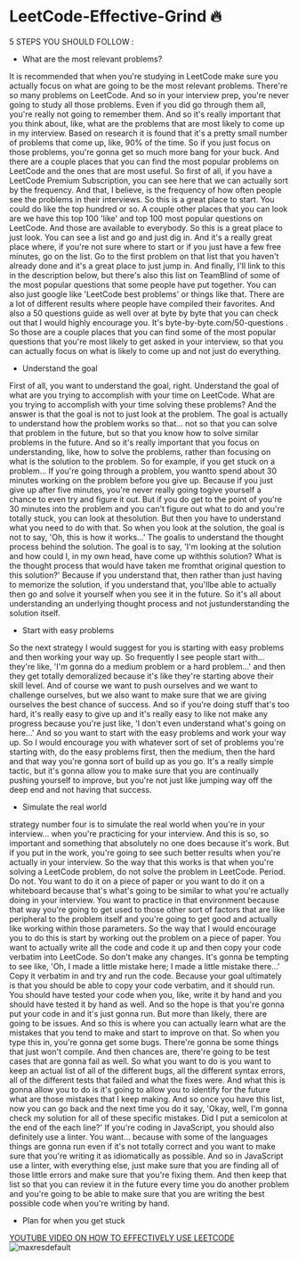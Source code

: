 # LeetCode-Effective-Grind :fire: 

5 STEPS YOU SHOULD FOLLOW :
* What are the most relevant problems?

It is recommended that when you're studying in LeetCode make sure you actually focus on what are going to be the most relevant problems. There're so many problems on LeetCode. And so in your interview prep, you're never going to study all those problems. Even if you did go through them all, you're really not going to remember them. And so it's really important that you think about, like, what are the problems that are most likely to come up in my interview. Based on research it is found that it's a pretty small number of problems that come up, like, 90% of the time. So if you just focus on those problems, you're gonna get so much more bang for your buck. And there are a couple places that you can find the most popular problems on LeetCode and the ones that are most useful. So first of all, if you have a LeetCode Premium Subscription, you can see here that we can actually sort by the frequency. And that, I believe, is the frequency of how often people see the problems in their interviews. So this is a great place to start. You could do like the top hundred or so. A couple other places that you can look are we have this top 100 'like' and top 100 most popular questions on LeetCode. And those are available to everybody. So this is a great place to just look. You can see a list and go and just dig in. And it's a really great place where, if you're not sure where to start or if you just have a few free minutes, go on the list. Go to the first problem on that list that you haven't already done and it's a great place to just jump in. And finally, I'll link to this in the description below, but there's also this list on TeamBlind of some of the most popular questions that some people have put together. You can also just google like 'LeetCode best problems' or things like that. There are a lot of different results where people have compiled their favorites. And also a 50 questions guide as well over at byte by byte that you can check out that I would highly encourage you. It's byte-by-byte.com/50-questions . So those are a couple places that you can find some of the most popular questions that you're most likely to get asked in your interview, so that you can actually focus on what is likely to come up and not just do everything.

* Understand the goal

First of all, you want to understand the goal, right. Understand the goal of what are you trying to accomplish with your time on LeetCode. What are you trying to accomplish with your time solving these problems? And the answer is that the goal is not to just look at the problem. The goal is actually to understand how the problem works so that... not so that you can solve that problem in the future, but so that you know how to solve similar problems in the future. And so it's really important that you focus on understanding, like, how to solve the problems, rather than focusing on what is the solution to the problem. So for example, if you get stuck on a problem... If you're going through a problem, you wantto spend about 30 minutes working on the problem before you give up. Because if you just give up after five minutes, you're never really going togive yourself a chance to even try and figure it out. But if you do get to the point of you're 30 minutes into the problem and you can't figure out what to do and you're totally stuck, you can look at thesolution. But then you have to understand what you need to do with that. So when you look at the solution, the goal is not to say, 'Oh, this is how it works...' The goalis to understand the thought process behind the solution. The goal is to say, 'I'm looking at the solution and how could I, in my own head, have come up withthis solution? What is the thought process that would have taken me fromthat original question to this solution?' Because if you understand that, then rather than just having to memorize the solution, if you understand that, you'llbe able to actually then go and solve it yourself when you see it in the future. So it's all about understanding an underlying thought process and not justunderstanding the solution itself.

* Start with easy problems

So the next strategy I would suggest for you is starting with easy problems and then working your way up. So frequently I see people start with... they're like, 'I'm gonna do a medium problem or a hard problem...' and then they get totally demoralized because it's like they're starting above their skill level. And of course we want to push ourselves and we want to challenge ourselves, but we also want to make sure that we are giving ourselves the best chance of success. And so if you're doing stuff that's too hard, it's really easy to give up and it's really easy to like not make any progress because you're just like, 'I don't even understand what's going on here...' And so you want to start with the easy problems and work your way up. So I would encourage you with whatever sort of set of problems you're starting with, do the easy problems first, then the medium, then the hard and that way you're gonna sort of build up as you go. It's a really simple tactic, but it's gonna allow you to make sure that you are continually pushing yourself to improve, but you're not just like jumping way off the deep end and not having that success.

* Simulate the real world

strategy number four is to simulate the real world when you're in your interview... when you're practicing for your interview. And this is so, so important and something that absolutely no one does because it's work. But if you put in the work, you're going to see such better results when you're actually in your interview. So the way that this works is that when you're solving a LeetCode problem, do not solve the problem in LeetCode. Period. Do not. You want to do it on a piece of paper or you want to do it on a whiteboard because that's what's going to be similar to what you're actually doing in your interview. You want to practice in that environment because that way you're going to get used to those other sort of factors that are like peripheral to the problem itself and you're going to get good and actually like working within those parameters. So the way that I would encourage you to do this is start by working out the problem on a piece of paper. You want to actually write all the code and code it up and then copy your code verbatim into LeetCode. So don't make any changes. It's gonna be tempting to see like, 'Oh, I made a little mistake here; I made a little mistake there...' Copy it verbatim in and try and run the code. Because your goal ultimately is that you should be able to copy your code verbatim, and it should run. You should have tested your code when you, like, write it by hand and you should have tested it by hand as well. And so the hope is that you're gonna put your code in and it's just gonna run. But more than likely, there are going to be issues. And so this is where you can actually learn what are the mistakes that you tend to make and start to improve on that. So when you type this in, you're gonna get some bugs. There're gonna be some things that just won't compile. And then chances are, there're going to be test cases that are gonna fail as well. So what you want to do is you want to keep an actual list of all of the different bugs, all the different syntax errors, all of the different tests that failed and what the fixes were. And what this is gonna allow you to do is it's going to allow you to identify for the future what are those mistakes that I keep making. And so once you have this list, now you can go back and the next time you do it say, 'Okay, well, I'm gonna check my solution for all of these specific mistakes. Did I put a semicolon at the end of the each line?' If you're coding in JavaScript, you should also definitely use a linter. You want... because with some of the languages things are gonna run even if it's not totally correct and you want to make sure that you're writing it as idiomatically as possible. And so in JavaScript use a linter, with everything else, just make sure that you are finding all of those little errors and make sure that you're fixing them. And then keep that list so that you can review it in the future every time you do another problem and you're going to be able to make sure that you are writing the best possible code when you're writing by hand.

* Plan for when you get stuck

[YOUTUBE VIDEO ON HOW TO EFFECTIVELY USE LEETCODE](https://youtu.be/GbyXxUDVeAo)
![maxresdefault](https://user-images.githubusercontent.com/72177954/132033772-772be30d-813a-4f3c-ba3a-3d3e58b40f3f.jpg)

